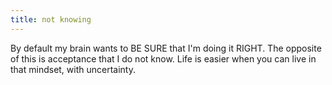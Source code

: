 ```yaml
---
title: not knowing
---
```


By default my brain wants to BE SURE that I'm doing it RIGHT. 
The opposite of this is acceptance that I do not know. 
Life is easier when you can live in that mindset, with uncertainty.  

